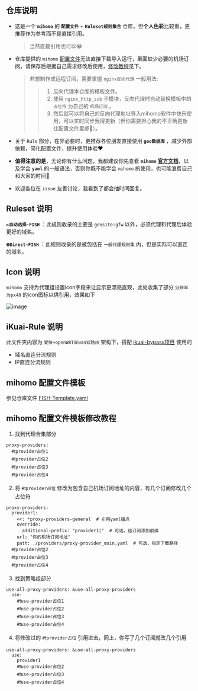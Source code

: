 ## 仓库说明
- 这是一个 **`mihomo`** 的 **`配置文件`** + **`Ruleset规则集合`** 仓库，但**个人色彩**比较重，更推荐作为参考而不是直接引用。
  > 当然直接引用也可以😂

- 仓库提供的 `mihomo` [配置文件](https://github.com/refined-fish/clash_rule_fish?tab=readme-ov-file#配置文件模板)无法直接下载导入运行，里面缺少必要的机场订阅，请保存后根据自己需求修改后使用，[修改教程](https://github.com/refined-fish/clash_rule_fish#mihomo-%E9%85%8D%E7%BD%AE%E6%96%87%E4%BB%B6%E6%A8%A1%E6%9D%BF%E4%BF%AE%E6%94%B9%E6%95%99%E7%A8%8B)见下。
  > 若想制作成远程订阅，需要掌握 `nginx反向代理` 一般用法:
  >> 1. 反向代理本仓库的模板文件。
  >> 2. 使用 `nginx_http_sub` 子模块，反向代理时自动替换模板中的 `占位符` 为自己的 `机场订阅` 。
  >> 3. 然后就可以将自己的反向代理地址导入mihomo软件中快乐使用，可以实时同步我得更新（但你需要担心我的不正确更新往配置文件里掺💩）。

- 关于 `Rule` 部分，在非必要时，更推荐各位朋友直接使用 **`geo数据库`** ，减少外部依赖，简化配置文件，提升使用体验❤️

- **值得注意的是**，无论你有什么问题，我都建议你先查看 **`mihomo` [官方文档](https://wiki.metacubex.one/config/general/)**，以及学会 **`yaml`** 的一般语法，否则你既不能学会 `mihomo` 的使用，也可能浪费自己和大家的时间🥲

- 欢迎各位在 `issue` 友善讨论，我看到了都会抽时间回复。

## Ruleset 说明
**`♻️自动选择-FISH`** ：此规则收录的主要是 `geosite:gfw` 以外，必须代理和代理后体验更好的域名。

**`🌐Direct-FISH`** ：此规则收录的是被包括在 `一般代理规则集` 内，但是实际可以直连的域名。

## Icon 说明
`mihomo` 支持为代理组设置icon字段来让显示更漂亮直观，此处收集了部分 `分辨率为px48` 的icon图标以供引用，效果如下
  
  ![image](https://github.com/user-attachments/assets/9fbfd5f6-fe80-4745-8ba0-e1716ccce26f)


## iKuai-Rule 说明
此文件夹内容为 `爱快+openWRT双wan双路由` 架构下，搭配 [ikuai-bypass项目](https://github.com/joyanhui/ikuai-bypass) 使用的
  -  域名直连分流规则
  -  IP直连分流规则

## mihomo 配置文件模板
参见仓库文件 [FISH-Template.yaml](https://raw.githubusercontent.com/refined-fish/clash_rule_fish/refs/heads/main/FISH-Template.yaml)

## mihomo 配置文件模板修改教程
1. 找到代理合集部分
```
proxy-providers:
  #❗provider占位1
  #❗provider占位2
  #❗provider占位3
  #❗provider占位4
```
2. 将 `#❗provider占位` 修改为包含自己机场订阅地址的内容，有几个订阅修改几个占位符
```
proxy-providers:
  provider1:
    <<: *proxy-providers-general  # 引用yaml锚点
    override:
      additional-prefix: "provider1|"  # 可选，给订阅添加前缀
    url: "你的机场订阅地址"
    path: ./providers/proxy-provider_main.yaml  # 可选，指定下载路径
  #❗provider占位2
  #❗provider占位3
  #❗provider占位4
```
3. 找到策略组部分
```
use-all-proxy-providers: &use-all-proxy-providers
  use:
    #❗use-provider占位1
    #❗use-provider占位2
    #❗use-provider占位3
    #❗use-provider占位4
```
4. 将修改过的 `#❗provider占位` 引用进去，同上，你写了几个订阅就改几个引用
```
use-all-proxy-providers: &use-all-proxy-providers
  use:
    provider1
    #❗use-provider占位2
    #❗use-provider占位3
    #❗use-provider占位4
```